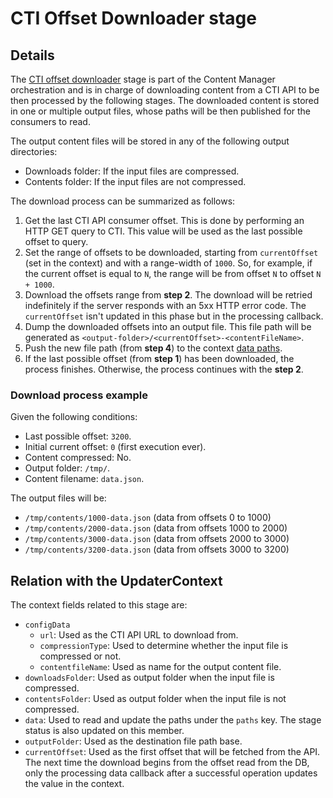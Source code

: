 # CTI Offset Downloader stage

## Details

The [CTI offset downloader](../../src/components/CtiOffsetDownloader.hpp) stage is part of the Content Manager orchestration and is in charge of downloading content from a CTI API to be then processed by the following stages. The downloaded content is stored in one or multiple output files, whose paths will be then published for the consumers to read.

The output content files will be stored in any of the following output directories:
- Downloads folder: If the input files are compressed.
- Contents folder: If the input files are not compressed.

The download process can be summarized as follows:
1. Get the last CTI API consumer offset. This is done by performing an HTTP GET query to CTI. This value will be used as the last possible offset to query.
2. Set the range of offsets to be downloaded, starting from `currentOffset` (set in the context) and with a range-width of `1000`. So, for example, if the current offset is equal to `N`, the range will be from offset `N` to offset `N + 1000`.
3. Download the offsets range from **step 2**. The download will be retried indefinitely if the server responds with an 5xx HTTP error code. The `currentOffset` isn't updated in this phase but in the processing callback.
4. Dump the downloaded offsets into an output file. This file path will be generated as `<output-folder>/<currentOffset>-<contentFileName>`.
5. Push the new file path (from **step 4**) to the context [data paths](../../src/components/updaterContext.hpp).
6. If the last possible offset (from **step 1**) has been downloaded, the process finishes. Otherwise, the process continues with the **step 2**.

### Download process example

Given the following conditions:
- Last possible offset: `3200`.
- Initial current offset: `0` (first execution ever).
- Content compressed: No.
- Output folder: `/tmp/`.
- Content filename: `data.json`.

The output files will be:
- `/tmp/contents/1000-data.json` (data from offsets 0 to 1000)
- `/tmp/contents/2000-data.json` (data from offsets 1000 to 2000)
- `/tmp/contents/3000-data.json` (data from offsets 2000 to 3000)
- `/tmp/contents/3200-data.json` (data from offsets 3000 to 3200)

## Relation with the UpdaterContext

The context fields related to this stage are:

- `configData`
  + `url`: Used as the CTI API URL to download from.
  + `compressionType`: Used to determine whether the input file is compressed or not.
  + `contentfileName`: Used as name for the output content file.
- `downloadsFolder`: Used as output folder when the input file is compressed.
- `contentsFolder`: Used as output folder when the input file is not compressed.
- `data`: Used to read and update the paths under the `paths` key. The stage status is also updated on this member.
- `outputFolder`: Used as the destination file path base.
- `currentOffset`: Used as the first offset that will be fetched from the API. The next time the download begins from the offset read from the DB, only the processing data callback after a successful operation updates the value in the context.
